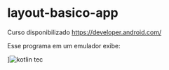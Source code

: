 # layout-basico-app

Curso disponibilizado https://developer.android.com/

Esse programa em um emulador exibe:

]![kotlin tec](https://github.com/J0vana23/layout-basico-app/assets/125403554/2156754b-f890-4f8d-a902-f4cd644d9bd3)
